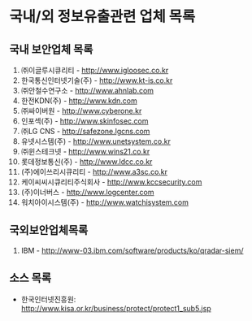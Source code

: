 국내/외 정보유출관련 업체 목록
==============================
  
## 국내 보안업체 목록
  
1. ㈜이글루시큐리티 - http://www.igloosec.co.kr
2. 한국통신인터넷기술(주) - http://www.kt-is.co.kr
3. ㈜안철수연구소 - http://www.ahnlab.com
4. 한전KDN(주) - http://www.kdn.com
5. ㈜싸이버원 - http://www.cyberone.kr
6. 인포섹(주) - http://www.skinfosec.com
7. ㈜LG CNS - http://safezone.lgcns.com
8. 유넷시스템(주) - http://www.unetsystem.co.kr
9. ㈜윈스테크넷 - http://www.wins21.co.kr
10. 롯데정보통신(주) - http://www.ldcc.co.kr
11. (주)에이쓰리시큐리티 - http://www.a3sc.co.kr
12. 케이씨씨시큐리티주식회사 - http://www.kccsecurity.com
13. (주)이너버스 - http://www.logcenter.com
14. 워치아이시스템(주) - http://www.watchisystem.com

## 국외보안업체목록

1. IBM - http://www-03.ibm.com/software/products/ko/qradar-siem/
  
## 소스 목록
  
- 한국인터넷진흥원: http://www.kisa.or.kr/business/protect/protect1_sub5.jsp
